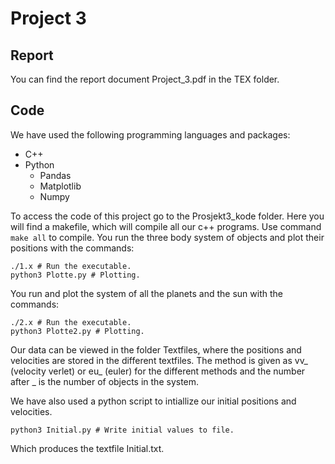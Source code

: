 # Project 3

## Report

You can find the report document Project_3.pdf in the TEX folder.

## Code

We have used the following programming languages and packages: <br />

- C++
- Python
  - Pandas
  - Matplotlib
  - Numpy

To access the code of this project go to the Prosjekt3_kode folder. Here you will find a makefile, which will compile all our c++ programs. Use command `make all` to compile. You run the three body system of objects and plot their positions with the commands:<br />
```terminal
./1.x # Run the executable.
python3 Plotte.py # Plotting.
```

You run and plot the system of all the planets and the sun with the commands: <br />

```terminal
./2.x # Run the executable.
python3 Plotte2.py # Plotting.
```

Our data can be viewed in the folder Textfiles, where the positions and velocities are stored in the different textfiles. The method is given as vv_ (velocity verlet) or eu_ (euler) for the different methods and the number after _ is the number of objects in the system.

We have also used a python script to intiallize our initial positions and velocities. 

```terminal
python3 Initial.py # Write initial values to file. 
```

Which produces the textfile Initial.txt.
